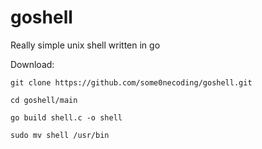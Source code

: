 # goshell
Really simple unix shell written in go

Download:
```
git clone https://github.com/some0necoding/goshell.git

cd goshell/main

go build shell.c -o shell

sudo mv shell /usr/bin
```
